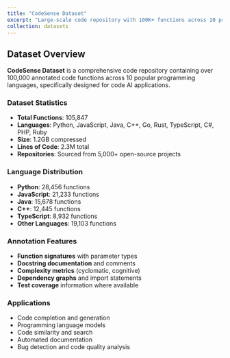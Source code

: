 ```yaml
---
title: "CodeSense Dataset"
excerpt: "Large-scale code repository with 100K+ functions across 10 programming languages, annotated for code completion and generation tasks.<br/><img src='/images/500x300.png'>"
collection: datasets
---
```


## Dataset Overview
**CodeSense Dataset** is a comprehensive code repository containing over 100,000 annotated code functions across 10 popular programming languages, specifically designed for code AI applications.

### Dataset Statistics
- **Total Functions**: 105,847
- **Languages**: Python, JavaScript, Java, C++, Go, Rust, TypeScript, C#, PHP, Ruby
- **Size**: 1.2GB compressed
- **Lines of Code**: 2.3M total
- **Repositories**: Sourced from 5,000+ open-source projects

### Language Distribution
- **Python**: 28,456 functions
- **JavaScript**: 21,233 functions  
- **Java**: 15,678 functions
- **C++**: 12,445 functions
- **TypeScript**: 8,932 functions
- **Other Languages**: 19,103 functions

### Annotation Features
- **Function signatures** with parameter types
- **Docstring documentation** and comments
- **Complexity metrics** (cyclomatic, cognitive)
- **Dependency graphs** and import statements
- **Test coverage** information where available

### Applications
- Code completion and generation
- Programming language models
- Code similarity and search
- Automated documentation
- Bug detection and code quality analysis
